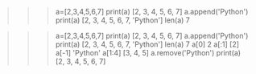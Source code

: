 >>> a=[2,3,4,5,6,7]
>>> print(a)
[2, 3, 4, 5, 6, 7]
>>> a.append('Python')
>>> print(a)
[2, 3, 4, 5, 6, 7, 'Python']
>>> len(a)
7


>>> a=[2,3,4,5,6,7]
>>> print(a)
[2, 3, 4, 5, 6, 7]
>>> a.append('Python')
>>> print(a)
[2, 3, 4, 5, 6, 7, 'Python']
>>> len(a)
7
>>> a[0]
2
>>> a[:1]
[2]
>>> a[-1]
'Python'
>>> a[1:4]
[3, 4, 5]
>>> a.remove('Python')
>>> print(a)
[2, 3, 4, 5, 6, 7]
>>>
